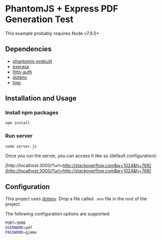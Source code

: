 PhantomJS + Express PDF Generation Test
========

This example probably requires Node v7.9.0+

## Dependencies

  * [phantomjs-prebuilt](https://github.com/Medium/phantomjs)
  * [express](//github.com/expressjs/express)
  * [http-auth](//github.com/http-auth/http-auth)
  * [dotenv](//github.com/motdotla/dotenv)
  * [tmp](//github.com/raszi/node-tmp)

## Installation and Usage

### Install npm packages
```bash
npm install
```

### Run server
```bash
node server.js
```

Once you run the server, you can access it like so (default configuration):

[http://localhost:3000/?url=http://stackoverflow.com&w=1024&h=768](http://localhost:3000/?url=http://stackoverflow.com&w=1024&h=768)

## Configuration

  This project uses [dotenv](//github.com/motdotla/dotenv). Drop a file called `.env` file in the root of the project.

  The following configuration options are supported:

 ```bash
PORT=3000
USERNAME=pdf
PASSWORD=gimme
```
